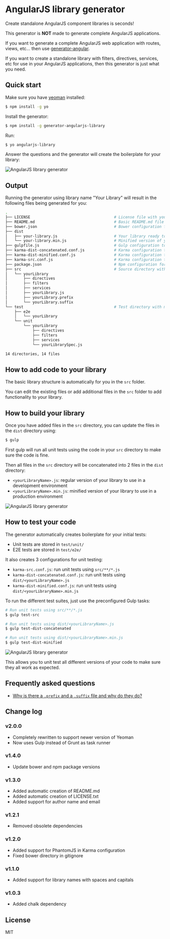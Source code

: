 # AngularJS library generator

Create standalone AngularJS component libraries is seconds!

This generator is **NOT** made to generate complete AngularJS applications.

If you want to generate a complete AngularJS web application with routes, views, etc... then use [generator-angular](https://github.com/yeoman/generator-angular).

If you want to create a standalone library with filters, directives, services, etc for use in your AngularJS applications, then this generator is just what you need.

## Quick start

Make sure you have [yeoman](http://yeoman.io) installed:

```sh
$ npm install -g yo
```

Install the generator:

```sh
$ npm install -g generator-angularjs-library
```

Run:

```sh
$ yo angularjs-library
```

Answer the questions and the generator will create the boilerplate for your library:

![AngularJS library generator](http://i.imgur.com/R4upcwp)

## Output

Running the generator using library name "Your Library" will result in the following files being generated for you:

```sh
.
├── LICENSE                                     # License file with your name in it
├── README.md                                   # Basic README.md file with title of library
├── bower.json                                  # Bower configuration for your library
├── dist
│   ├── your-library.js                         # Your library ready to use in your application
│   └── your-library.min.js                     # Minified version of your library for production
├── gulpfile.js                                 # Gulp configuration to build your library
├── karma-dist-concatenated.conf.js             # Karma configuration to run unit tests using your-library.js
├── karma-dist-minified.conf.js                 # Karma configuration to run unit tests using your-library.min.js
├── karma-src.conf.js                           # Karma configuration to run unit tests using src/**/*.js
├── package.json                                # Npm configuration for your library
├── src                                         # Source directory with modular structure
│   └── yourLibrary
│       ├── directives
│       ├── filters
│       ├── services
│       ├── yourLibrary.js
│       ├── yourLibrary.prefix
│       └── yourLibrary.suffix
└── test                                        # Test directory with modulare structure
    ├── e2e
    │   └── yourLibrary
    └── unit
        └── yourLibrary
            ├── directives
            ├── filters
            ├── services
            └── yourLibrarySpec.js

14 directories, 14 files
```

## How to add code to your library

The basic library structure is automatically for you in the `src` folder.

You can edit the existing files or add additional files in the `src` folder to add functionality to your library.

## How to build your library

Once you have added files in the `src` directory, you can update the files in the `dist` directory using:

```sh
$ gulp
```

First gulp will run all unit tests using the code in your `src` directory to make sure the code is fine.

Then all files in the `src` directory will be concatenated into 2 files in the `dist` directory:

- `<yourLibraryName>.js`: regular version of your library to use in a development environment
- `<yourLibraryName>.min.js`: minified version of your library to use in a production environment

![AngularJS library generator](http://i.imgur.com/v958Eml)

## How to test your code

The generator automatically creates boilerplate for your initial tests:

- Unit tests are stored in `test/unit/`
- E2E tests are stored in `test/e2e/`

It also creates 3 configurations for unit testing:

- `karma-src.conf.js`: run unit tests using `src/**/*.js`
- `karma-dist-concatenated.conf.js`: run unit tests using `dist/<yourLibraryName>.js`
- `karma-dist-minified.conf.js`: run unit tests using `dist/<yourLibraryName>.min.js`

To run the different test suites, just use the preconfigured Gulp tasks:

```sh
# Run unit tests using src/**/*.js
$ gulp test-src

# Run unit tests using dist/<yourLibraryName>.js
$ gulp test-dist-concatenated

# Run unit tests using dist/<yourLibraryName>.min.js
$ gulp test-dist-minified
```

![AngularJS library generator](http://i.imgur.com/FL7exkv)

This allows you to unit test all different versions of your code to make sure they all work as expected.

## Frequently asked questions

- [Why is there a `.prefix` and a `.suffix` file and why do they do?](https://github.com/jvandemo/generator-angularjs-library/issues/2)

## Change log

### v2.0.0

- Completely rewritten to support newer version of Yeoman
- Now uses Gulp instead of Grunt as task runner

### v1.4.0

- Update bower and npm package versions

### v1.3.0

- Added automatic creation of README.md
- Added automatic creation of LICENSE.txt
- Added support for author name and email

### v1.2.1

- Removed obsolete dependencies

### v1.2.0

- Added support for PhantomJS in Karma configuration
- Fixed bower directory in gitignore

### v1.1.0

- Added support for library names with spaces and capitals

### v1.0.3

- Added chalk dependency

## License

MIT
